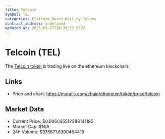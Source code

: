 ```yaml
---
title: Telcoin
symbol: TEL
categories: Platform-Based Utility Tokens
contract_address: undefined
updated_at: 2025-01-27T14:32:32.279Z
---
```


# Telcoin (TEL)
The [Telcoin token](https://moralis.com/chain/ethereum/token/price/telcoin) is trading live on the ethereum blockchain.

## Links
- Price and chart: https://moralis.com/chain/ethereum/token/price/telcoin

## Market Data
- Current Price: $0.006065512388141195
- Market Cap: $N/A
- 24h Volume: $976671.6300454419
